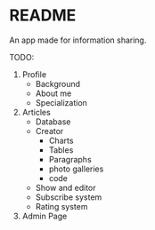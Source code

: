 # README

An app made for information sharing.

TODO:
1. Profile
    * Background
    * About me
    * Specialization
2. Articles
    * Database
    * Creator
        * Charts
        * Tables
        * Paragraphs
        * photo galleries
        * code
    * Show and editor
    * Subscribe system
    * Rating system
3. Admin Page